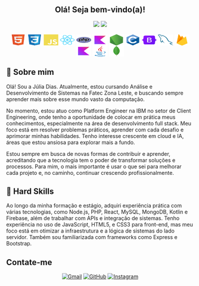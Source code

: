 <h2 align="center"> Olá! Seja bem-vindo(a)!</h2>

<div align= "center">
 <img  height="180em" src="https://github-readme-stats.vercel.app/api?username=Juliasdg&show_icons=true&theme=gotham&include_all_commits=true&count_private_true"/>

 <img height="180em" src="https://github-readme-stats.vercel.app/api/top-langs/?username=Juliasdg&layout=compact&langs_count=16&theme=gotham" />
</div>

<div style="display: inline_block" align= "center"><br>
 <img align="center" alt="Júlia-HTML" height="30" width="40" src="https://raw.githubusercontent.com/devicons/devicon/master/icons/html5/html5-original.svg">

  <img align="center" alt="Júlia-CSS" height="30" width="40" src="https://raw.githubusercontent.com/devicons/devicon/master/icons/css3/css3-original.svg">

  <img align="center" alt="Júlia-Js" height="30" width="40" src="https://raw.githubusercontent.com/devicons/devicon/master/icons/javascript/javascript-plain.svg">
  
  <img align="center" alt="Júlia-React" height="30" width="40" src="https://raw.githubusercontent.com/devicons/devicon/master/icons/react/react-original.svg">

  <img align="center" alt="Júlia-React" height="30" width="40" src="https://raw.githubusercontent.com/devicons/devicon/master/icons/php/php-original.svg">

  <img align="center" alt="Júlia-React" height="30" width="40" src="https://raw.githubusercontent.com/devicons/devicon/master/icons/kotlin/kotlin-original.svg">

  <img align="center" alt="Júlia-React" height="30" width="40" src="https://raw.githubusercontent.com/devicons/devicon/master/icons/nodejs/nodejs-original.svg">

  <img align="center" alt="Júlia-React" height="30" width="40" src="https://raw.githubusercontent.com/devicons/devicon/master/icons/c/c-original.svg">

  <img align="center" alt="Júlia-React" height="30" width="40" src="https://raw.githubusercontent.com/devicons/devicon/master/icons/bootstrap/bootstrap-original.svg">

  <img align="center" alt="Júlia-React" height="30" width="40" src="https://raw.githubusercontent.com/devicons/devicon/master/icons/mysql/mysql-original.svg">

  <img align="center" alt="Júlia-React" height="30" width="40" src="https://raw.githubusercontent.com/devicons/devicon/master/icons/firebase/firebase-original.svg">

  <img align="center" alt="Júlia-React" height="30" width="40" src="https://raw.githubusercontent.com/devicons/devicon/master/icons/kotlin/kotlin-original.svg">

  <img align="center" alt="Júlia-React" height="30" width="40" src="https://raw.githubusercontent.com/devicons/devicon/master/icons/java/java-original.svg">

  <img align="center" alt="Júlia-React" height="30" width="40" src="https://raw.githubusercontent.com/devicons/devicon/master/icons/mongodb/mongodb-original.svg">
    
</div>

##
<div>
<h2>🧚 Sobre mim</h2>
<p>
Olá! Sou a Júlia Dias. Atualmente, estou cursando Análise e Desenvolvimento de Sistemas na Fatec Zona Leste, e buscando sempre aprender mais sobre esse mundo vasto da computação.

No momento, estou atuo como Platform Engineer na IBM no setor de Client Engineering, onde tenho a oportunidade de colocar em prática meus conhecimentos, especialmente na área de desenvolvimento full stack. Meu foco está em resolver problemas práticos, aprender com cada desafio e aprimorar minhas habilidades. Tenho interesse crescente em cloud e IA, áreas que estou ansiosa para explorar mais a fundo.

Estou sempre em busca de novas formas de contribuir e aprender, acreditando que a tecnologia tem o poder de transformar soluções e processos. Para mim, o mais importante é usar o que sei para melhorar cada projeto e, no caminho, continuar crescendo profissionalmente.
</p>
</div>
<div>
<h2>🦋 Hard Skills</h2>
 <p>
  Ao longo da minha formação e estágio, adquiri experiência prática com várias tecnologias, como Node.js, PHP, React, MySQL, MongoDB, Kotlin e Firebase, além de trabalhar com APIs e integração de sistemas. Tenho experiência no uso de JavaScript, HTML5, e CSS3 para front-end, mas meu foco está em otimizar a infraestrutura e a lógica de sistemas do lado servidor. Também sou familiarizada com frameworks como Express e Bootstrap.
 </p>
</div>

<div>
   <h2>Contate-me</h2>
   <p align="center">
      <a href="mailto:juliasdg28@gmail.com"><img width="5%" height="5%" src="https://img.icons8.com/bubbles/50/000000/gmail.png" alt="Gmail"/></a>
      <a href="https://github.com/Juliasdg"><img width="5%" height="5%" src="https://img.icons8.com/?size=100&id=118553&format=png&color=000000" alt="GitHub"/></a>
      <a href="https://br.linkedin.com/in/j%C3%BAlia-dias-gon%C3%A7alves-411854211?trk=people-guest_people_search-card><img width="5%"></a>	
      <a href="https://www.instagram.com/julliassilva/"><img width="5%" height="5%" src="https://img.icons8.com/?size=100&id=TEYr8ETaIfBJ&format=png&color=000000" alt="Instagram"/></a>	
</p>
</div>
